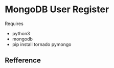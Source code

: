 # MongoDB User Register

Requires 
 - python3
 - mongodb
 - pip install tornado pymongo

Refference
 - 


